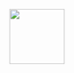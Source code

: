<div id="header" align="center">
  <img src="https://media4.giphy.com/media/v1.Y2lkPTc5MGI3NjExcG9ncnhmaGRidnRoejBlOXdzYnVvNnVkenR0OHF3OTJzeW9iZXI3YiZlcD12MV9pbnRlcm5hbF9naWZfYnlfaWQmY3Q9cw/aSs7KofTz3N79DShHq/giphy.gif" width="100"/>
</div>
